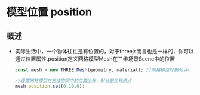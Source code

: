 # 模型位置 position

## 概述

+ 实际生活中，一个物体往往是有位置的，对于threejs而言也是一样的，你可以通过位置属性.position定义网格模型Mesh在三维场景Scene中的位置

  ```js
  const mesh = new THREE.Mesh(geometry, material); //网格模型对象Mesh

  //设置网格模型在三维空间中的位置坐标，默认是坐标原点
  mesh.position.set(0,10,0);
  ```
